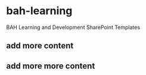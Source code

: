 # bah-learning
BAH Learning and Development SharePoint Templates

## add more content

## add more more content
